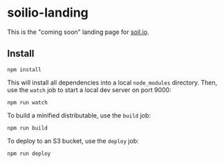 # soilio-landing

This is the "coming soon" landing page for [soil.io](http://soil.io).

## Install

```shell
npm install
```

This will install all dependencies into a local `node_modules` directory. Then,
use the `watch` job to start a local dev server on port 9000:

```shell
npm run watch
```

To build a minified distributable, use the `build` job:

```shell
npm run build
```

To deploy to an S3 bucket, use the `deploy` job:

```shell
npm run deploy
```
